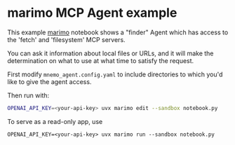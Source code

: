 # marimo MCP Agent example

This example [marimo](https://github.com/marimo-team/marimo) notebook shows a
"finder" Agent which has access to the 'fetch' and 'filesystem' MCP servers.

You can ask it information about local files or URLs, and it will make the
determination on what to use at what time to satisfy the request.

First modify `mnemo_agent.config.yaml` to include directories to which
you'd like to give the agent access.

Then run with:

```bash
OPENAI_API_KEY=<your-api-key> uvx marimo edit --sandbox notebook.py
```

To serve as a read-only app, use

```
OPENAI_API_KEY=<your-api-key> uvx marimo run --sandbox notebook.py
```
